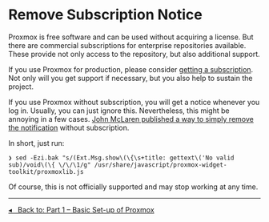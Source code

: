 Remove Subscription Notice
==========================

Proxmox is free software and can be used without acquiring a license.
But there are commercial subscriptions for enterprise repositories available.
These provide not only access to the repository, but also additional support.

If you use Proxmox for production, please consider [getting a subscription](https://www.proxmox.com/en/proxmox-ve/pricing).
Not only will you get support if necessary, but you also help to sustain the project.

If you use Proxmox without subscription, you will get a notice whenever you log in.
Usually, you can just ignore this.
Nevertheless, this might be annoying in a few cases.
[John McLaren published a way to simply remove the notification](https://johnscs.com/remove-proxmox51-subscription-notice/) without subscription.

In short, just run:

```term
❯ sed -Ezi.bak "s/(Ext.Msg.show\(\{\s+title: gettext\('No valid sub)/void\(\{ \/\/\1/g" /usr/share/javascript/proxmox-widget-toolkit/proxmoxlib.js
```

Of course, this is not officially supported and may stop working at any time.

---

[◂   Back to: Part 1 – Basic Set-up of Proxmox](part-1-basic-setup.md)
